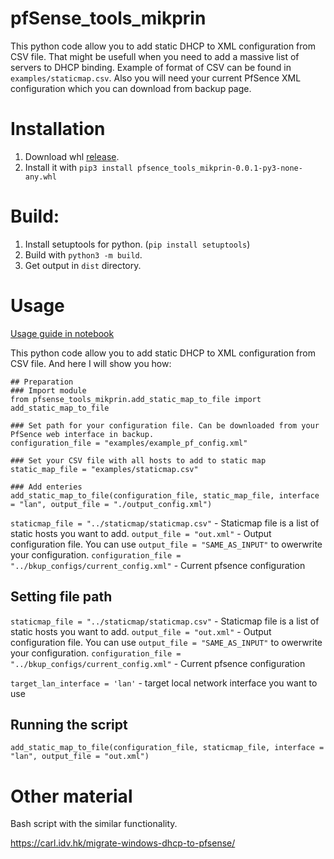 # pfSense_tools_mikprin
This python code allow you to add static DHCP to XML configuration from CSV file. That might be usefull when you need to add a massive list of servers to DHCP binding. Example of format of CSV can be found in `examples/staticmap.csv`. Also you will need your current PfSence XML configuration which you can download from backup page.

# Installation

1. Download whl  [release](https://github.com/mikprin/pfSense_tools_mikprin/releases).
1. Install it with `pip3 install pfsence_tools_mikprin-0.0.1-py3-none-any.whl`

# Build:
1. Install setuptools for python. (`pip install setuptools`)
1. Build with `python3 -m build`.
1. Get output in `dist` directory.

# Usage

 [Usage guide in notebook](https://github.com/mikprin/pfSense_tools_mikprin/blob/master/guide.ipynb) 

This python code allow you to add static DHCP to XML configuration from CSV file. And here I will show you how:

```
## Preparation
### Import module
from pfsense_tools_mikprin.add_static_map_to_file import add_static_map_to_file

### Set path for your configuration file. Can be downloaded from your PfSence web interface in backup.
configuration_file = "examples/example_pf_config.xml" 

### Set your CSV file with all hosts to add to static map
static_map_file = "examples/staticmap.csv" 

### Add enteries
add_static_map_to_file(configuration_file, static_map_file, interface = "lan", output_file = "./output_config.xml")
```

`staticmap_file = "../staticmap/staticmap.csv"` - Staticmap file is a list of static hosts you want to add.
`output_file = "out.xml"` - Output configuration file. You can use `output_file = "SAME_AS_INPUT"` to owerwrite your configuration.
`configuration_file = "../bkup_configs/current_config.xml"` - Current pfsence configuration


## Setting file path

`staticmap_file = "../staticmap/staticmap.csv"` - Staticmap file is a list of static hosts you want to add.
`output_file = "out.xml"` - Output configuration file. You can use `output_file = "SAME_AS_INPUT"` to owerwrite your configuration.
`configuration_file = "../bkup_configs/current_config.xml"` - Current pfsence configuration

`target_lan_interface = 'lan'` - target local network interface you want to use

## Running the script

`add_static_map_to_file(configuration_file, staticmap_file, interface = "lan", output_file = "out.xml")`



# Other material

Bash script with the similar functionality.

https://carl.idv.hk/migrate-windows-dhcp-to-pfsense/
